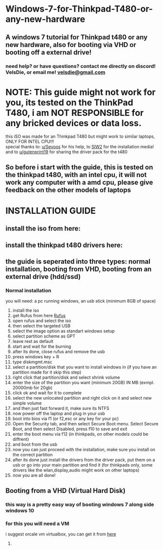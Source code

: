 # Windows-7-for-Thinkpad-T480-or-any-new-hardware

## A windows 7 tutorial for Thinkpad t480 or any new hardware, also for booting via VHD or booting off a external drive!

### need help? or have questions? contact me directly on discord! VelsDie, or email me! velsdie@gmail.com

<h1> NOTE: This guide might not work for you, its tested on the ThinkPad T480, i am NOT RESPONSIBLE for any bricked devices or data loss. </h1>
this iSO was made for an Thinkpad T480 but might work to similar laptops, ONLY FOR INTEL CPU!!!
<br>
special thanks to: <a href="https://www.reddit.com/user/SevoosMinecraft/">u/Sevoos</a> for his help, to <a href="https://www.sevenforums.com/members/siw2.html">SIW2</a> for the installation media! and to <a href="https://www.reddit.com/user/gutenprint19/">u/gutenprint19</a> for sharing the driver pack for the t480

## So before i start with the guide, this is tested on the thinkpad t480, with an intel cpu, it will not work any computer with a amd cpu, please give feedback on the other models of laptops

# INSTALLATION GUIDE

## install the iso from here:
## install the thinkpad t480 drivers here:

## the guide is seperated into three types: normal installation, booting from VHD, booting from an external drive (hdd/ssd)

### Normal installation 

you will need: a pc running windows, an usb stick (minimum 8GB of space)

1. install the iso
2. get Rufus from here <a href="https://rufus.ie/downloads/">Rufus</a>
3. open rufus and select the iso
4. then select the targeted USB
5. select the image option as standart windows setup
6. select partition scheme as GPT
7. leave rest as default
8. start and wait for the burning
9. after its done, close rufus and remove the usb
10. press windows key + R
11. type diskmgmt.msc
12. select a partition/disk that you want to install windows in (if you have an partition made for it skip this step)
13. right click that partition/disk and select shrink volume
14. enter the size of the partition you want (minimum 20GB) IN MB (exmpl. 20000mb for 20gb)
15. click ok and wait for it to complete
16. select the new unlocated partition and right click on it and select new simple volume
17. and then just fast forward it, make sure its NTFS
18. now power off the laptop and plug in your usb
19. boot into bios via f1 (or f2,esc or any key for your pc)
20. Open the Security tab, and then select Secure Boot menu. Select Secure Boot, and then select Disabled, press f10 to save and exit
21. enter the boot menu via f12 (in thinkpads, on other models could be diffrent)
22. and boot from the usb
23. now you can just proceed with the installation, make sure you install on the correct partition
24. after its done just install the drivers from the driver pack, put them on a usb or go into your main partition and find it (for thinkpads only, some drivers like the wlan,display,audio might work on other laptops)
25. now you are all done!

## Booting from a VHD (Virtual Hard Disk)

### this way is a pretty easy way of booting windows 7 along side windows 10

### for this you will need a VM
i suggest orcale vm virtualbox, you can get it from <a href="https://www.virtualbox.org/wiki/Downloads">here</a>

1.




    
